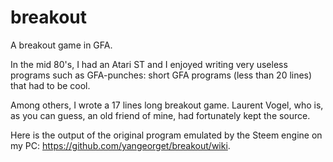 breakout
========

A breakout game in GFA.

In the mid 80's, I had an Atari ST and I enjoyed writing very useless programs such as GFA-punches: short GFA programs (less than 20 lines) that had to be cool.

Among others, I wrote a 17 lines long breakout game.
Laurent Vogel, who is, as you can guess, an old friend of mine, had fortunately kept the source.

Here is the output of the original program emulated by the Steem engine on my PC: https://github.com/yangeorget/breakout/wiki.